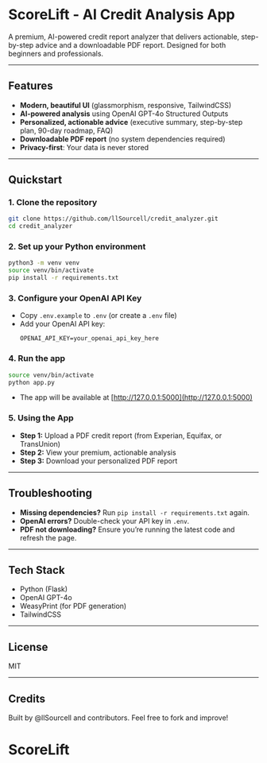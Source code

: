 # ScoreLift - AI Credit Analysis App

A premium, AI-powered credit report analyzer that delivers actionable, step-by-step advice and a downloadable PDF report. Designed for both beginners and professionals.

---

## Features
- **Modern, beautiful UI** (glassmorphism, responsive, TailwindCSS)
- **AI-powered analysis** using OpenAI GPT-4o Structured Outputs
- **Personalized, actionable advice** (executive summary, step-by-step plan, 90-day roadmap, FAQ)
- **Downloadable PDF report** (no system dependencies required)
- **Privacy-first**: Your data is never stored

---

## Quickstart

### 1. Clone the repository
```bash
git clone https://github.com/llSourcell/credit_analyzer.git
cd credit_analyzer
```

### 2. Set up your Python environment
```bash
python3 -m venv venv
source venv/bin/activate
pip install -r requirements.txt
```

### 3. Configure your OpenAI API Key
- Copy `.env.example` to `.env` (or create a `.env` file)
- Add your OpenAI API key:
  ```env
  OPENAI_API_KEY=your_openai_api_key_here
  ```

### 4. Run the app
```bash
source venv/bin/activate
python app.py
```
- The app will be available at [http://127.0.0.1:5000](http://127.0.0.1:5000)

### 5. Using the App
- **Step 1:** Upload a PDF credit report (from Experian, Equifax, or TransUnion)
- **Step 2:** View your premium, actionable analysis
- **Step 3:** Download your personalized PDF report

---

## Troubleshooting
- **Missing dependencies?** Run `pip install -r requirements.txt` again.
- **OpenAI errors?** Double-check your API key in `.env`.
- **PDF not downloading?** Ensure you’re running the latest code and refresh the page.

---

## Tech Stack
- Python (Flask)
- OpenAI GPT-4o
- WeasyPrint (for PDF generation)
- TailwindCSS

---

## License
MIT

---

## Credits
Built by @llSourcell and contributors. Feel free to fork and improve!
# ScoreLift
